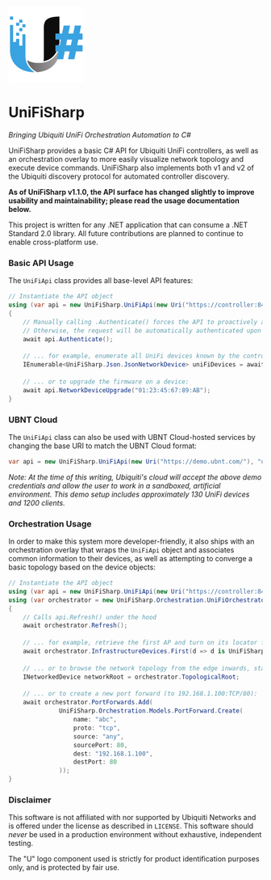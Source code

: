 <img src="https://github.com/anthturner/UniFiSharp/blob/master/UniFiSharp/UniFiSharpLogo.png?raw=true" width="150px" title="UniFiSharp Logo" />

# UniFiSharp

_Bringing Ubiquiti UniFi Orchestration Automation to C#_

UniFiSharp provides a basic C# API for Ubiquiti UniFi controllers, as well as an orchestration overlay to more easily visualize network topology and execute device commands. UniFiSharp also implements both v1 and v2 of the Ubiquiti discovery protocol for automated controller discovery.

**As of UniFiSharp v1.1.0, the API surface has changed slightly to improve usability and maintainability; please read the usage documentation below.**

This project is written for any .NET application that can consume a .NET Standard 2.0 library. All future contributions are planned to continue to enable cross-platform use.

### Basic API Usage
The `UniFiApi` class provides all base-level API features:

```csharp
// Instantiate the API object
using (var api = new UniFiSharp.UniFiApi(new Uri("https://controller:8443"), "username", "password", "siteName"))
{
    // Manually calling .Authenticate() forces the API to proactively authenticate.
    // Otherwise, the request will be automatically authenticated upon receiving an unauthorized error.
	await api.Authenticate();

	// ... for example, enumerate all UniFi devices known by the controller:
    IEnumerable<UniFiSharp.Json.JsonNetworkDevice> uniFiDevices = await api.NetworkDeviceList();

	// ... or to upgrade the firmware on a device:
	await api.NetworkDeviceUpgrade("01:23:45:67:89:AB");
}
```

### UBNT Cloud
The `UniFiApi` class can also be used with UBNT Cloud-hosted services by changing the base URI to match the UBNT Cloud format:

```csharp
var api = new UniFiSharp.UniFiApi(new Uri("https://demo.ubnt.com/"), "username", "password")
```

*Note: At the time of this writing, Ubiquiti's cloud will accept the above demo credentials and allow the user to work in a sandboxed, artificial environment. This demo setup includes approximately 130 UniFi devices and 1200 clients.*

### Orchestration Usage
In order to make this system more developer-friendly, it also ships with an orchestration overlay that wraps the `UniFiApi` object and associates common information to their devices, as well as attempting to converge a basic topology based on the device objects:

```csharp
// Instantiate the API object
using (var api = new UniFiSharp.UniFiApi(new Uri("https://controller:8443"), "username", "password", "siteName"))
using (var orchestrator = new UniFiSharp.Orchestration.UniFiOrchestrator(api))
{    
    // Calls api.Refresh() under the hood
    await orchestrator.Refresh();
    
    // ... for example, retrieve the first AP and turn on its locator for 5 seconds:
    await orchestrator.InfrastructureDevices.First(d => d is UniFiSharp.Orchestration.Devices.AccessPointInfrastructureNetworkedDevice).Locate(5000);
    
    // ... or to browse the network topology from the edge inwards, start from:
    INetworkedDevice networkRoot = orchestrator.TopologicalRoot;
    
    // ... or to create a new port forward (to 192.168.1.100:TCP/80):
    await orchestrator.PortForwards.Add(
              UniFiSharp.Orchestration.Models.PortForward.Create(
                  name: "abc",
                  proto: "tcp",
                  source: "any",
                  sourcePort: 80,
                  dest: "192.168.1.100",
                  destPort: 80
              ));
}
```

### Disclaimer
This software is not affiliated with nor supported by Ubiquiti Networks and is offered under the license as described in `LICENSE`. This software should *never* be used in a production environment without exhaustive, independent testing.

The "U" logo component used is strictly for product identification purposes only, and is protected by fair use.
